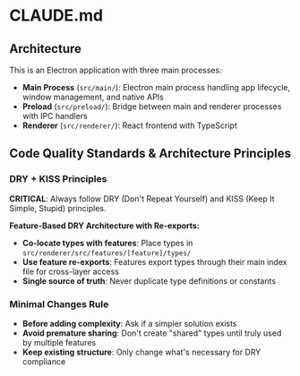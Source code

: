 # CLAUDE.md

## Architecture

This is an Electron application with three main processes:

- **Main Process** (`src/main/`): Electron main process handling app lifecycle, window management, and native APIs
- **Preload** (`src/preload/`): Bridge between main and renderer processes with IPC handlers
- **Renderer** (`src/renderer/`): React frontend with TypeScript

## Code Quality Standards & Architecture Principles

### DRY + KISS Principles

**CRITICAL**: Always follow DRY (Don't Repeat Yourself) and KISS (Keep It Simple, Stupid) principles.

**Feature-Based DRY Architecture with Re-exports:**

- **Co-locate types with features**: Place types in `src/renderer/src/features/[feature]/types/`
- **Use feature re-exports**: Features export types through their main index file for cross-layer access
- **Single source of truth**: Never duplicate type definitions or constants

### Minimal Changes Rule

- **Before adding complexity**: Ask if a simpler solution exists
- **Avoid premature sharing**: Don't create "shared" types until truly used by multiple features
- **Keep existing structure**: Only change what's necessary for DRY compliance

